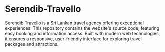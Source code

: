 # Serendib-Travello
Serendib Travello is a Sri Lankan travel agency offering exceptional experiences. This repository contains the website's source code, featuring easy booking and information access. Built with modern web technologies, it ensures a responsive, user-friendly interface for exploring travel packages and attractions.

